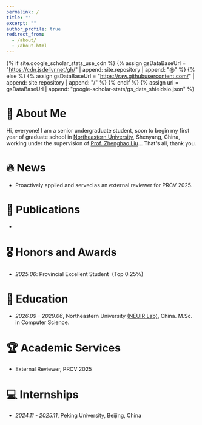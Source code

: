 ```yaml
---
permalink: /
title: ""
excerpt: ""
author_profile: true
redirect_from: 
  - /about/
  - /about.html
---
```


{% if site.google_scholar_stats_use_cdn %}
{% assign gsDataBaseUrl = "https://cdn.jsdelivr.net/gh/" | append: site.repository | append: "@" %}
{% else %}
{% assign gsDataBaseUrl = "https://raw.githubusercontent.com/" | append: site.repository | append: "/" %}
{% endif %}
{% assign url = gsDataBaseUrl | append: "google-scholar-stats/gs_data_shieldsio.json" %}

<span class='anchor' id='about-me'></span>
<!-- <span style="color:red; font-size: 100%">**Actively Empoying 26 Fall Master's Mentors**</span> -->

# 👋 About Me

Hi, everyone! I am a senior undergraduate student, soon to begin my first year of graduate school in [Northeastern University](https://www.neu.edu.cn/), Shenyang, China, working under the supervision of [Prof. Zhenghao Liu](https://edwardzh.github.io/)... That's all, thank you.


# 🔥 News
- Proactively applied and served as an external reviewer for PRCV 2025.


# 📝 Publications 
- 

# 🎖 Honors and Awards
- *2025.06*: Provincial Excellent Student（Top 0.25%)

# 📖 Education
- *2026.09 - 2029.06*, Northeastern University [(NEUIR Lab)](https://neuir.github.io/), China. M.Sc. in Computer Science.

# 🏆 Academic Services
- External Reviewer, PRCV 2025

# 💻 Internships
- *2024.11 - 2025.11*, Peking University, Beijing, China
<!-- <span style=" color: red; font-size: 100%">**Actively seeking opportunities as a research assistant or intern, with experience in data annotation, coding, and academic writing.  
I am highly motivated and dedicated, open to various research tasks, and available for a commitment of at least 6 months.  
If you are interested in my profile or have relevant opportunities, please feel free to contact me via email**</span> -->

